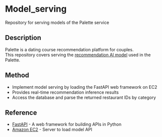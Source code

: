 # Model_serving
Repository for serving models of the Palette service

## Description

Palette is a dating course recommendation platform for couples. <br>
This repository covers serving the [recommendation AI model](https://github.com/SJU-Capstone-DS-DayOne/Model) used in the Palette.

## Method

- Implement model serving by loading the FastAPI web framework on EC2
- Provides real-time recommendation inference results
- Access the database and parse the returned restaurant IDs by category

## Reference
* [FastAPI](https://fastapi.tiangolo.com/ko/) - A web framework for building APIs in Python
* [Amazon EC2](https://aws.amazon.com/ko/ec2/?gclid=Cj0KCQjwxqayBhDFARIsAANWRnRvCTl__zlVQEB4ILtf_H2FYSQWIVmPe2w-oz6mlGRcQ3mZbctN-gAaAnJvEALw_wcB&trk=bc3c5de1-7376-43c7-ad4f-f0f3f8248023&sc_channel=ps&ef_id=Cj0KCQjwxqayBhDFARIsAANWRnRvCTl__zlVQEB4ILtf_H2FYSQWIVmPe2w-oz6mlGRcQ3mZbctN-gAaAnJvEALw_wcB:G:s&s_kwcid=AL!4422!3!588924203019!e!!g!!ec2!16390049454!133992834459) - Server to load model API
